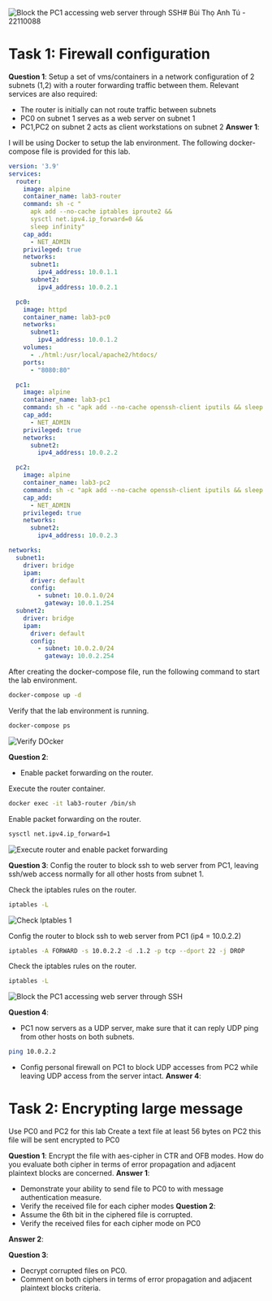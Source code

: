 ![Block the PC1 accessing web server through SSH](https://github.com/user-attachments/assets/320edf83-d6a3-4279-8fa8-1268a3b37b09)# Bùi Thọ Anh Tú - 22110088

# Task 1: Firewall configuration 
**Question 1**: 
Setup a set of vms/containers in a network configuration of 2 subnets (1,2) with a router forwarding traffic between them. Relevant services are also required:
- The router is initially can not route traffic between subnets
- PC0 on subnet 1 serves as a web server on subnet 1
- PC1,PC2 on subnet 2 acts as client workstations on subnet 2 
**Answer 1**:

I will be using Docker to setup the lab environment.
The following docker-compose file is provided for this lab.

```yaml
version: '3.9'
services:
  router:
    image: alpine
    container_name: lab3-router
    command: sh -c "
      apk add --no-cache iptables iproute2 &&
      sysctl net.ipv4.ip_forward=0 &&
      sleep infinity"
    cap_add:
      - NET_ADMIN
    privileged: true
    networks:
      subnet1:
        ipv4_address: 10.0.1.1
      subnet2:
        ipv4_address: 10.0.2.1

  pc0:
    image: httpd
    container_name: lab3-pc0
    networks:
      subnet1:
        ipv4_address: 10.0.1.2
    volumes:
      - ./html:/usr/local/apache2/htdocs/
    ports:
      - "8080:80"

  pc1:
    image: alpine
    container_name: lab3-pc1
    command: sh -c "apk add --no-cache openssh-client iputils && sleep infinity"
    cap_add:
      - NET_ADMIN
    privileged: true
    networks:
      subnet2:
        ipv4_address: 10.0.2.2

  pc2:
    image: alpine
    container_name: lab3-pc2
    command: sh -c "apk add --no-cache openssh-client iputils && sleep infinity"
    cap_add:
      - NET_ADMIN
    privileged: true
    networks:
      subnet2:
        ipv4_address: 10.0.2.3

networks:
  subnet1:
    driver: bridge
    ipam:
      driver: default
      config:
        - subnet: 10.0.1.0/24
          gateway: 10.0.1.254
  subnet2:
    driver: bridge
    ipam:
      driver: default
      config:
        - subnet: 10.0.2.0/24
          gateway: 10.0.2.254
```

After creating the docker-compose file, run the following command to start the lab environment.

```bash
docker-compose up -d
```

Verify that the lab environment is running.

```bash
docker-compose ps
```

![Verify DOcker](https://github.com/user-attachments/assets/bbcd00da-7e78-4237-88e0-9282dc59ab89)

**Question 2**:
- Enable packet forwarding on the router.

Execute the router container.

```bash
docker exec -it lab3-router /bin/sh
```

Enable packet forwarding on the router.


```bash
sysctl net.ipv4.ip_forward=1
```

![Execute router and enable packet forwarding](https://github.com/user-attachments/assets/49a0c637-6a4a-41e6-851e-e5d5159b5e60)

**Question 3**:
  Config the router to block ssh to web server from PC1, leaving ssh/web access normally for all other hosts from subnet 1.

Check the iptables rules on the router.

```bash
iptables -L
```

![Check Iptables 1](https://github.com/user-attachments/assets/d456c7ef-c149-4ff3-8e66-52a5acef9bfa)

Config the router to block ssh to web server from PC1 (ip4 = 10.0.2.2)

```bash
iptables -A FORWARD -s 10.0.2.2 -d .1.2 -p tcp --dport 22 -j DROP
```

Check the iptables rules on the router.

```bash
iptables -L
```

![Block the PC1 accessing web server through SSH](https://github.com/user-attachments/assets/86f914a3-63e7-40ad-a949-37eb42ad9e7c)


**Question 4**:
- PC1 now servers as a UDP server, make sure that it can reply UDP ping from other hosts on both subnets.

```bash
ping 10.0.2.2
```

- Config personal firewall on PC1 to block UDP accesses from PC2 while leaving UDP access from the server intact.
**Answer 4**:


# Task 2: Encrypting large message 
Use PC0 and PC2 for this lab 
Create a text file at least 56 bytes on PC2 this file will be sent encrypted to PC0



**Question 1**:
Encrypt the file with aes-cipher in CTR and OFB modes. How do you evaluate both cipher in terms of error propagation and adjacent plaintext blocks are concerned. 
**Answer 1**:
- Demonstrate your ability to send file to PC0 to with message authentication measure.
- Verify the received file for each cipher modes
**Question 2**:
- Assume the 6th bit in the ciphered file is corrupted.
- Verify the received files for each cipher mode on PC0

**Answer 2**:

**Question 3**:
- Decrypt corrupted files on PC0.
- Comment on both ciphers in terms of error propagation and adjacent plaintext blocks criteria. 






